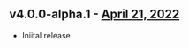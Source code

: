 ## v4.0.0-alpha.1 - [April 21, 2022](https://github.com/lando/docker-desktop/releases/tag/v4.0.0-alpha.1)

* Iniital release
